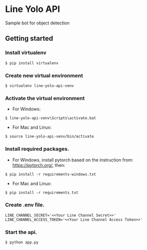 # Line Yolo API

Sample bot for object detection

## Getting started

### Install virtualenv
```
$ pip install virtualenv
```

### Create new virtual environment
```
$ virtualenv line-yolo-api-venv
```

### Activate the virtual environment

* For Windows:
```
$ line-yolo-api-venv\Scripts\activate.bat
```

* For Mac and Linux:
```
$ source line-yolo-api-venv/bin/activate
```

### Install required packages.

* For Windows, install pytorch based on the instruction from: https://pytorch.org/, then:
```
$ pip install -r requirements-windows.txt
```

* For Mac and Linux:
```
$ pip install -r requirements.txt
```

### Create .env file.
```
LINE_CHANNEL_SECRET='<<Your Line Channel Secret>>'
LINE_CHANNEL_ACCESS_TOKEN='<<Your Line Channel Access Token>>'
```

### Start the api.
```
$ python app.py
```
